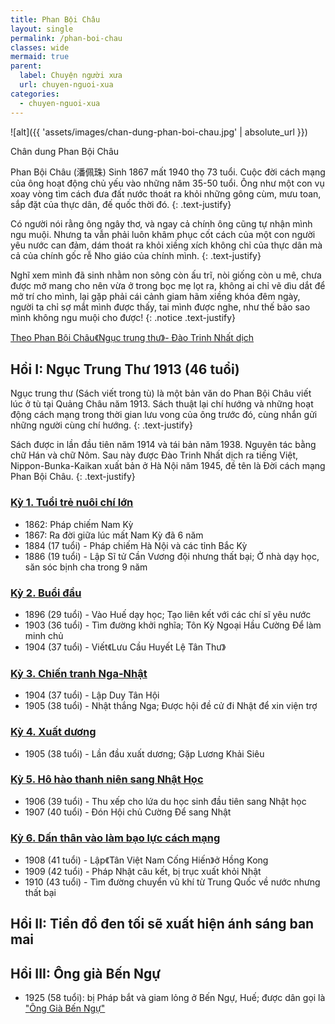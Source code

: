 ```yaml
---
title: Phan Bội Châu
layout: single
permalink: /phan-boi-chau
classes: wide
mermaid: true
parent:
  label: Chuyện người xưa
  url: chuyen-nguoi-xua
categories: 
  - chuyen-nguoi-xua
---
```


![alt]({{ 'assets/images/chan-dung-phan-boi-chau.jpg' | absolute_url }})
> <cite>
Chân dung Phan Bội Châu
</cite>

Phan Bội Châu (潘佩珠) Sinh 1867 mất 1940 thọ 73 tuổi. Cuộc đời cách mạng của ông hoạt động chủ yếu vào những năm 35-50 tuổi. Ông như một con vụ xoay vòng tìm cách đưa đất nước thoát ra khỏi những gông cùm, mưu toan, sắp đặt của thực dân, đế quốc thời đó. 
{: .text-justify}

Có người nói rằng ông ngây thơ, và ngay cả chính ông cũng tự nhận mình ngu muội. Nhưng ta vẫn phải luôn khâm phục cốt cách của một con người yêu nước can đảm, dám thoát ra khỏi xiềng xích không chỉ của thực dân mà cả của chính gốc rễ Nho giáo của chính mình.
{: .text-justify}

Nghĩ xem mình đã sinh nhằm non sông còn ấu trĩ, nòi giống còn u mê, chưa được mở mang cho nên vừa ở trong bọc mẹ lọt ra, không ai chỉ vẽ dìu dắt để mở trí cho mình, lại gặp phải cái cảnh giam hãm xiềng khóa đêm ngày, người ta chỉ sợ mắt mình được thấy, tai mình được nghe, như thế bảo sao mình không ngu muội cho được!
{: .notice .text-justify}
> <cite>
<a target="_blank" href="https://vi.wikisource.org/wiki/%C4%90%E1%BB%9Di_c%C3%A1ch_m%E1%BA%A1ng_Phan_B%E1%BB%99i_Ch%C3%A2u">Theo Phan Bội Châu《Ngục trung thư》- Đào Trinh Nhất dịch</a>
</cite>

## Hồi I: Ngục Trung Thư 1913 (46 tuổi)
Ngục trung thư (Sách viết trong tù) là một bản văn do Phan Bội Châu viết lúc ở tù tại Quảng Châu năm 1913. Sách thuật lại chí hướng và những hoạt động cách mạng trong thời gian lưu vong của ông trước đó, cùng nhắn gửi những người cùng chí hướng.
{: .text-justify}

Sách được in lần đầu tiên năm 1914 và tái bản năm 1938. Nguyên tác bằng chữ Hán và chữ Nôm. Sau này được Đào Trinh Nhất dịch ra tiếng Việt, Nippon-Bunka-Kaikan xuất bản ở Hà Nội năm 1945, đề tên là Đời cách mạng Phan Bội Châu.
{: .text-justify}

### <a href="/pbc-tuoi-tre-nuoi-chi-lon">Kỳ 1. Tuổi trẻ nuôi chí lớn</a>
* 1862: Pháp chiếm Nam Kỳ
* 1867: Ra đời giữa lúc mất Nam Kỳ đã 6 năm
* 1884 (17 tuổi) - Pháp chiếm Hà Nội và các tỉnh Bắc Kỳ
* 1886 (19 tuổi) - Lập Sĩ tử Cần Vương đội nhưng thất bại; Ở nhà dạy học, săn sóc bịnh cha trong 9 năm

### <a href="/pbc-buoi-dau">Kỳ 2. Buổi đầu</a>
* 1896 (29 tuổi) - Vào Huế dạy học; Tạo liên kết với các chí sĩ yêu nước
* 1903 (36 tuổi) - Tìm đường khởi nghĩa; Tôn Kỳ Ngoại Hầu Cường Để làm minh chủ
* 1904 (37 tuổi) - Viết《Lưu Cầu Huyết Lệ Tân Thư》

### <a href="/pbc-chien-tranh-nga-nhat">Kỳ 3. Chiến tranh Nga-Nhật</a>
* 1904 (37 tuổi) - Lập Duy Tân Hội
* 1905 (38 tuổi) - Nhật thắng Nga; Được hội đề cử đi Nhật để xin viện trợ

### <a href="/pbc-xuat-duong">Kỳ 4. Xuất dương</a>
* 1905 (38 tuổi) - Lần đầu xuất dương; Gặp Lương Khải Siêu

### <a href="/pbc-ho-hao-sang-nhat">Kỳ 5. Hô hào thanh niên sang Nhật Học</a>
* 1906 (39 tuổi) - Thu xếp cho lứa du học sinh đầu tiên sang Nhật học
* 1907 (40 tuổi) - Đón Hội chủ Cường Để sang Nhật

### <a href="/pbc-dan-than-bao-luc-cach-mang">Kỳ 6. Dấn thân vào làm bạo lực cách mạng</a>
* 1908 (41 tuổi) - Lập《Tân Việt Nam Cống Hiến》ở Hồng Kong
* 1909 (42 tuổi) - Pháp Nhật câu kết, bị trục xuất khỏi Nhật
* 1910 (43 tuổi) - Tìm đường chuyển vũ khí từ Trung Quốc về nước nhưng thất bại

## Hồi II: Tiền đồ đen tối sẽ xuất hiện ánh sáng ban mai

## Hồi III: Ông già Bến Ngự
* 1925 (58 tuổi): bị Pháp bắt và giam lỏng ở Bến Ngự, Huế; được dân gọi là <a href="/pbc-ong-gia-ben-ngu">"Ông Già Bến Ngự"</a>